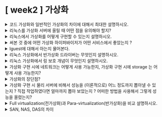 # [ week2 ] 가상화

<details>
<summary>코드 가상화와 일반적인 가상화의 차이에 대해서 최대한 설명하시오.</summary>

```
코드 가상화는 애플리케이션의 명령어를 중간 단계를 거쳐 실행하는 것으로, 
애플리케이션이 원래의 플랫폼에서 직접 실행되지 않고 가상 머신 또는 인터프리터를 통해 실행됩니다.

반면에, 일반적인 가상화는 하이퍼바이저가 호스트 시스템 위에서 여러 개의 게스트 운영 체제를 실행시키는 것을 의미합니다.
이 경우에는 각 운영 체제는 독립적인 가상 머신으로써 운영되며, 각각의 운영 체제는 하드웨어 리소스를 공유하거나 분할하여 사용합니다.

따라서 코드 가상화는 애플리케이션 레벨에서 동작하며, 일반적인 가상화는 하드웨어 레벨에서 작동합니다.
```

</details>



<details>
<summary>리눅스를 가상화 서버에 올릴 때 어떤 점을 유의해야 할지?</summary>

```
리눅스를 가상화 서버에 올릴 때 주의해야 할 점은 몇 가지 있습니다. 
먼저, 호스트 시스템의 하드웨어 호환성을 확인해야 합니다. 
물리적 서버와 가상화 플랫폼 간의 호환성을 고려해야 하며, 리눅스 게스트 운영 체제가 가상화 플랫폼과 호환되는지도 확인해야 합니다. 
이때 가상화 플랫폼의 지원하는 게스트 운영 체제 목록을 확인하여 파악할 수 있습니다. 
또한, 리소스 할당 및 관리를 적절히 구성하여 가상 머신의 성능을 최적화하고 보안을 유지하기 위해 적절한 방화벽과 보안 설정을 구성해야 합니다.
```

</details>



<details>
<summary>리눅스에서 가상화를 어떻게 구현할 수 있는지 설명하시오.</summary>

```
리눅스에서 가상화는 주로 컨테이너 가상화와 하이퍼바이저 가상화 두 가지 방식으로 이뤄집니다. 

컨테이너 가상화는 응용 프로그램을 격리된 환경으로 패키지화하여 실행하는 것으로, 
Docker나 Podman과 같은 도구를 사용합니다. 

반면에 하이퍼바이저 가상화는 호스트 시스템 위에 여러 개의 독립적인 가상 머신을 실행하는 것으로, 
KVM이나 Xen과 같은 솔루션을 통해 구현됩니다. 

각 방식은 다른 용도와 장단점을 가지고 있으며, 환경과 요구 사항에 따라 선택됩니다.
```

```
리눅스에서 가상화를 구현하는 주요 방법 중 두 가지는 컨테이너 가상화와 하이퍼바이저 가상화입니다. 각각에 대해 설명해보겠습니다.

1. 컨테이너 가상화:
- 컨테이너 가상화는 호스트 운영 체제 커널을 공유하면서 격리된 환경을 제공합니다.
- 주로 Docker, LXC, Podman 등과 같은 컨테이너 관리 도구를 사용하여 구현됩니다.
- 컨테이너는 필요한 응용 프로그램과 해당 종속성을 패키지화하고 실행할 수 있는 경량 가상 환경을 제공합니다.
- 각 컨테이너는 호스트 시스템에서 프로세스로 실행되며, 리소스 사용량을 최적화하여 높은 이식성과 성능을 제공합니다.

2. 하이퍼바이저 가상화:
- 하이퍼바이저는 호스트 시스템 위에 여러 개의 게스트 운영 체제를 실행하는 소프트웨어 계층입니다.
- 주로 KVM, Xen, VMware 등과 같은 하이퍼바이저를 사용하여 구현됩니다.
- 각 게스트 운영 체제는 독립적인 가상 머신(VM)으로 실행되며, 각 VM은 자체 운영 체제와 애플리케이션을 실행할 수 있습니다.
- 하이퍼바이저는 각 VM의 리소스를 관리하고 호스트 시스템 리소스를 효율적으로 할당하여 다중 테넌시를 지원합니다.

이러한 가상화 기술은 리눅스 시스템에서 다양한 용도로 활용됩니다. 선택하는 가상화 방법은 요구 사항과 환경에 따라 다를 수 있으며, 각각의 장단점을 고려하여 결정해야 합니다.
```

</details>



<details>
<summary>써본 것 중에 어떤 가상화 하이퍼바이저가 어떤 서비스에서 좋았는지 ?</summary>

```
저의 경험에 따르면, VMware의 ESXi 하이퍼바이저는 기업 환경에서 매우 우수한 성능을 발휘했습니다. 
대규모 데이터 센터나 기업 내부 인프라에서 가상화를 구현할 때 안정성과 확장성 면에서 우수한 선택이었습니다. 
또한 VMware의 관리 도구와 다양한 기능들이 가상 환경을 관리하고 모니터링하는 데 큰 도움이 되었습니다. 
VMware의 가상화 솔루션은 다양한 서비스 및 업무 부하를 처리하면서 안정성과 성능을 유지하는 데 탁월한 선택지입니다.
```

+) ESXi 하이퍼바이저란? <br>
VMware ESXi는 VMware사의 Type-1 하이퍼바이저입니다. 하이퍼바이저는 호스트 시스템에서 여러 개의 가상 머신(VM)을 실행하는 소프트웨어입니다. ESXi는 직접적으로 하드웨어 위에 설치되어 가상화를 수행하는데, 이는 호스트 운영 체제와는 분리되어 독립적으로 동작합니다. 이렇게 함으로써, ESXi는 가상 머신을 안정적으로 실행하고 관리할 수 있게 해줍니다. 기업 환경에서 대규모 가상화를 구현할 때 널리 사용되며, 안정성과 성능 면에서 뛰어난 평가를 받고 있습니다.

</details>



<details>
<summary>lguest에 대해서 아는지 물어본다.</summary>

```
lguest는 리눅스 커널의 일부로 포함되어 있으며, 간단한 가상화 솔루션으로 알고 있습니다. 
이는 리눅스 커널에서 직접 작동하는 가벼운 하이퍼바이저로, 커널 공간 내에서 게스트 운영 체제를 실행할 수 있습니다. 
lguest는 보통 임베디드 시스템이나 테스트 목적으로 사용됩니다. 
또한, 간단한 형태의 가상화를 제공하면서도 리눅스 커널에 대한 직접적인 액세스를 가능케 합니다. 
하지만, 현대의 가상화 기술에 비해 기능이 제한적이며, 주로 교육이나 연구 목적으로 사용됩니다.
```

+) 하이퍼바이저란? <br>
하이퍼바이저는 컴퓨터 하드웨어에서 여러 개의 가상 머신(VM)을 실행하는 소프트웨어입니다. 이는 호스트 시스템에서 독립적으로 작동하며, 각 VM은 독립적인 운영 체제와 응용 프로그램을 실행할 수 있습니다. 하이퍼바이저는 가상 머신 간의 리소스 공유와 관리를 담당하며, 이를 통해 여러 개의 운영 체제를 단일 하드웨어 플랫폼에서 동시에 실행할 수 있습니다. 이는 서버 가상화, 클라우드 컴퓨팅, 테스트 및 개발 환경 등 다양한 용도로 활용됩니다. 종류에는 Type-1 하이퍼바이저(네이티브 또는 베어메탈)와 Type-2 하이퍼바이저(호스트형)가 있으며, 각각은 다른 방식으로 하드웨어 가상화를 구현합니다.

+) Type-1 하이퍼바이저(네이티브 또는 베어메탈)란? <br> - Type-1 하이퍼바이저는 호스트 시스템의 하드웨어 바로 위에서 직접 실행됩니다. <br> - 호스트 운영 체제가 없이 바로 하이퍼바이저가 하드웨어를 제어하고 VM을 관리합니다. <br> - 이는 더 높은 성능과 효율성을 제공하며, 주로 서버 가상화 환경에서 사용됩니다. <br> - 대표적인 Type-1 하이퍼바이저로는 VMware ESXi, Microsoft Hyper-V Server, KVM 등이 있습니다.

+) Type-2 하이퍼바이저(호스트형)란? <br> - Type-2 하이퍼바이저는 호스트 운영 체제 위에서 실행됩니다. <br> - 호스트 운영 체제는 일반적으로 데스크톱이나 서버 운영 체제이며, 하이퍼바이저는 이 운영 체제의 일부로서 실행됩니다. <br> - 사용자는 호스트 운영 체제를 통해 하이퍼바이저를 설치하고 관리합니다. <br> - 이는 더 간단하고 사용자 친화적이지만, 성능 면에서 Type-1에 비해 약간 떨어질 수 있습니다. <br> - 대표적인 Type-2 하이퍼바이저로는 VMware Workstation, Oracle VirtualBox, Parallels Desktop 등이 있습니다.

</details>



<details>
<summary>리눅스 가상화에서 반가상화 드라이버는 무엇인지 설명하시오.</summary>

```
반가상화 드라이버는 가상 머신 내에서 게스트 운영 체제와 호스트 운영 체제 간의 통신을 도와주는 소프트웨어입니다. 
이 드라이버는 게스트 운영 체제에서 하드웨어에 직접 액세스하지 않고, 대신 호스트 운영 체제를 통해 하드웨어 리소스에 접근합니다. 
이를 통해 게스트 운영 체제는 실제 하드웨어를 가상화된 형태로 사용할 수 있습니다. 
주요 반가상화 드라이버로는 Xen의 XenBus, VMware의 vmxnet 등이 있으며, 
이들은 게스트 운영 체제와 호스트 운영 체제 간의 효율적인 통신을 지원하여 가상화 성능을 향상시킵니다.
```

</details>



<details>
<summary>리눅스 가상화에서 링 보호 개념이 무엇인지 설명하시오.</summary>

```
링 보호(Ring Protection)는 리눅스 가상화에서 사용되는 보안 개념 중 하나입니다. 이는 컴퓨터 시스템에서 사용자와 운영 체제 간의 권한을 격리하는 메커니즘으로, 다양한 보호 영역이 "링"이라고 불리는 권한 수준에 할당됩니다. 일반적으로 0부터 3까지의 숫자로 표현되며, 0이 가장 높은 권한을 가지고 있고, 3이 가장 낮은 권한을 가집니다. 

리눅스 시스템에서는 링 0이 커널 모드로, 링 3이 사용자 모드로 할당됩니다. 링 0에서는 시스템 전반에 대한 완전한 제어권이 주어지며, 커널은 시스템 자원에 직접 액세스할 수 있습니다. 반면에 링 3에서는 사용자 프로세스가 실행되며, 제한된 시스템 자원에만 접근할 수 있습니다. 

가상화에서는 호스트 운영 체제가 링 0에서 실행되고, 게스트 운영 체제가 링 3에서 실행됩니다. 이것은 호스트 운영 체제가 게스트 운영 체제의 동작을 제어하고 보호할 수 있도록 합니다. 이러한 링 보호 메커니즘은 시스템의 안전성과 보안을 유지하기 위해 중요한 역할을 합니다.
```

</details>


<details>
<summary>가상화 구현 시에 네트워크는 어떻게 사용 가능한지, 가상화 구현 시에 storage 는 어떻게 사용 가능한지?</summary>

```
가상화 구현 시에 네트워크는 호스트 컴퓨터의 네트워크와 연결하여 사용할 수 있습니다. 예를 들어, VMware나 VirtualBox 같은 가상화 소프트웨어를 사용할 때, 사용자는 각 가상 머신에 가상 네트워크 어댑터를 할당할 수 있습니다. 이 가상 네트워크 어댑터는 호스트 컴퓨터의 실제 네트워크 카드와 연결되어 외부 네트워크와 통신할 수 있습니다. 예를 들어, 가상 머신에서 웹 브라우징을 하거나 파일을 다운로드하는 등의 작업을 수행할 때 이 가상 네트워크를 통해 인터넷에 접속할 수 있습니다.

가상화 구현 시에 스토리지(저장소)는 다양한 방식으로 사용할 수 있습니다. 예를 들어, 가상화 소프트웨어는 각 가상 머신에 가상 디스크 이미지를 할당할 수 있습니다. 이 가상 디스크 이미지는 호스트 컴퓨터의 파일 시스템에 저장되며, 각 가상 머신은 이 가상 디스크 이미지를 자신의 하드 디스크로 사용할 수 있습니다. 또한, 네트워크 스토리지를 사용하여 외부 저장소에 접근할 수도 있습니다. 이렇게 하면 가상 머신은 네트워크를 통해 외부 저장소에 저장된 데이터에 접근할 수 있습니다.
```

</details>



<details>
<summary>가상화의 장단점?</summary>

```
가상화의 장점은 자원을 효율적으로 활용하고, 이식성이 뛰어나며, 유연하고 안정적인 환경을 제공한다는 점입니다.
 그러나 성능 손실과 관리 복잡성, 호환성 문제, 보안 위협, 그리고 라이센스 비용이 단점으로 작용할 수 있습니다.
```

```
가상화의 장점과 단점은 다음과 같습니다:

- 장점
1. 자원의 효율적인 활용: 가상화를 통해 하나의 물리적 서버에서 여러 개의 가상 머신을 운영할 수 있어, 자원을 효율적으로 활용할 수 있습니다.
2. 높은 이식성: 가상 머신은 하드웨어와 독립적으로 구동되므로, 서로 다른 환경에서 쉽게 이식될 수 있습니다.
3. 유연성: 가상 머신은 필요에 따라 쉽게 생성, 삭제, 확장할 수 있어서 비즈니스 요구에 빠르게 대응할 수 있습니다.
4. 안정성 및 격리: 각각의 가상 머신은 독립된 환경에서 실행되므로, 하나의 가상 머신에 문제가 발생해도 다른 가상 머신에 영향을 주지 않습니다.
5. 테스트 및 개발 용이성: 가상 환경에서는 실험, 테스트, 개발 작업을 위한 샌드박스 환경을 쉽게 구축할 수 있습니다.

- 단점
1. 성능 손실: 하이퍼바이저를 통해 가상화된 환경에서는 물리적 서버에서 직접 실행되는 것보다 약간의 성능 손실이 발생할 수 있습니다.
2. 관리 및 복잡성: 가상 머신의 관리와 모니터링, 네트워크 구성 등을 위한 추가적인 작업이 필요하여 관리가 복잡할 수 있습니다.
3. 호환성 문제: 일부 하드웨어나 소프트웨어는 가상화 환경에서 정상적으로 작동하지 않을 수 있으며, 호스트 운영 체제와 게스트 운영 체제 간의 호환성 문제가 발생할 수도 있습니다.
4. 보안 위협: 가상 머신의 취약점이 악용될 경우, 여러 개의 시스템이 한꺼번에 위험에 노출될 수 있습니다.
5. 라이센스 비용: 일부 상용 가상화 솔루션은 라이센스 비용이 발생할 수 있으며, 대규모 가상화 구현 시에는 이 비용이 상당할 수 있습니다.
```

</details>



<details>
<summary>가상화 구현 시 물리 서버에 비해서 성능을 (이론적으로) 어느 정도까지 뽑아낼 수 있는지 ? 직접 작업하였다면 얼마까지 뽑아 보았는지 ? 어떠한 방법을 사용해서 그렇게 성능을 올렸는지?</summary>

```
가상화 구현 시에는 일반적으로 물리 서버에 비해 성능이 소폭 감소할 수 있습니다. 그러나 현대의 하이퍼바이저 및 가상화 기술의 발전으로 이러한 성능 감소는 매우 낮아졌습니다. 이론적으로는 대부분의 워크로드에서 물리 서버와 유사한 성능을 달성할 수 있습니다.

제 경험상, 실제로는 대부분의 워크로드에서 물리 서버와 유사한 성능을 가상 환경에서도 달성할 수 있었습니다. 이를 위해 우선적으로 가상 머신에 할당된 리소스(프로세서, 메모리, 저장소 등)를 적절하게 조정하고 최적화했습니다. 또한 가상화 플랫폼의 설정을 최적화하고, 호스트 시스템의 리소스 관리 및 모니터링을 신중하게 수행하여 성능을 향상시켰습니다. 특히 CPU 스케줄링 및 메모리 관리를 최적화하는 것이 중요하며, 디스크 I/O 성능을 향상시키기 위해 스토리지 가상화 기술을 적용하기도 했습니다.

결론적으로, 적절한 구성과 최적화를 통해 대부분의 경우에 가상화된 환경에서도 물리 서버와 유사한 성능을 달성할 수 있다는 것을 경험했습니다.
```

</details>



<details>
<summary>Full virtualization(전가상화)과 Para-virtualization(반가상화)을 비교 설명하시오.</summary>

```
전가상화(Full virtualization)와 반가상화(Para-virtualization)는 가상화 기술의 두 가지 주요 접근 방식입니다.

1. 전가상화(Full virtualization):
- 전가상화는 가상 머신이 호스트 시스템에서 실행되는 동안 게스트 운영 체제가 실제 하드웨어를 가상으로 모사합니다.
- 이를 위해 하이퍼바이저가 하드웨어 추상화를 제공하여 게스트 운영 체제가 하드웨어에 직접 액세스하는 것처럼 보이도록 합니다.
- 전가상화를 사용하면 호스트와 게스트 간에 수정할 필요 없이 기존의 운영 체제를 가상 머신에서 실행할 수 있습니다.
- 대표적인 예로는 VMware, Hyper-V, Xen 등이 있습니다.

2. 반가상화(Para-virtualization):
- 반가상화는 전가상화와 달리 게스트 운영 체제가 실제 하드웨어를 직접 모사하지 않고, 하이퍼바이저와 협력하여 실행됩니다.
- 이를 위해 게스트 운영 체제는 하이퍼바이저가 제공하는 인터페이스를 사용하여 하드웨어에 액세스합니다.
- 따라서 게스트 운영 체제는 수정되어야 하며, 반가상화 드라이버를 설치하여 하이퍼바이저와 효율적으로 통신합니다.
- 반가상화를 사용하면 성능을 향상시킬 수 있지만, 게스트 운영 체제에 대한 변경이 필요합니다.
- 대표적인 예로는 Xen과 같은 하이퍼바이저가 있으며, Xen은 XenBus와 같은 반가상화 드라이버를 제공합니다.

요약하면, 전가상화는 게스트 운영 체제가 수정되지 않고 기존의 운영 체제를 가상 머신에서 실행하는 반면, 반가상화는 게스트 운영 체제가 하이퍼바이저와 협력하여 실행되며 수정이 필요합니다.
```

</details>



<details>
<summary>SAN, NAS, DAS의 차이</summary>

```
SAN은 네트워크를 통해 여러 대의 서버가 공유하는 블록 기반의 스토리지를 제공합니다. 이는 데이터를 블록 단위로 저장하고 서버 간에 공유할 수 있게 해줍니다. 

NAS는 독립적인 파일 서버로서 네트워크를 통해 파일 기반의 스토리지를 공유합니다. 각각의 파일은 NAS 장치에서 관리되며, NFS나 SMB/CIFS와 같은 프로토콜을 통해 파일에 액세스할 수 있습니다. 

반면 DAS는 서버에 직접 연결되는 스토리지이며, 일반적으로 내장형 또는 외장형 하드 드라이브로 제공됩니다. DAS는 각 서버에 대해 별도의 스토리지를 제공하므로 데이터 액세스가 빠르고 단순하며 비용 효율적입니다.
```

```
SAN (Storage Area Network), NAS (Network Attached Storage), DAS (Direct Attached Storage)은 모두 데이터 저장을 위한 다른 형태의 스토리지 시스템입니다.

1. SAN (Storage Area Network):
- SAN은 고성능 네트워크를 통해 여러 대의 서버에 공유되는 스토리지 자원을 제공합니다.
- SAN은 주로 블록 기반의 스토리지를 사용하며, Fibre Channel이나 iSCSI와 같은 프로토콜을 사용하여 서버와 스토리지 간의 통신을 관리합니다.
- SAN은 대규모 데이터 센터나 엔터프라이즈 환경에서 사용되며, 고성능 및 안정성이 중요한 경우에 적합합니다.

2. NAS (Network Attached Storage):
- NAS는 네트워크를 통해 연결되는 독립적인 파일 서버 형태의 스토리지 시스템입니다.
- NAS는 주로 파일 기반의 스토리지를 사용하며, NFS나 SMB/CIFS와 같은 프로토콜을 사용하여 파일 공유와 데이터 액세스를 관리합니다.
- NAS는 간단한 설정과 유연한 확장성을 제공하며, 파일 공유 및 백업 용도로 주로 사용됩니다.

3. DAS (Direct Attached Storage):
- DAS는 서버에 직접 연결되는 스토리지 시스템으로, 서버와 스토리지 간에 직접적인 연결이 이루어집니다.
- DAS는 주로 서버 내부에 탑재되는 하드 디스크나 외부에 연결되는 스토리지 어레이를 의미합니다.
- DAS는 단순하고 비용 효율적이며, 소규모 환경이나 요구 사항이 간단한 경우에 적합합니다.

간단히 말해, SAN은 블록 기반의 스토리지를 네트워크를 통해 제공하고, NAS는 파일 기반의 스토리지를 네트워크를 통해 제공하며, DAS는 서버에 직접 연결되는 스토리지입니다.
```

</details>


